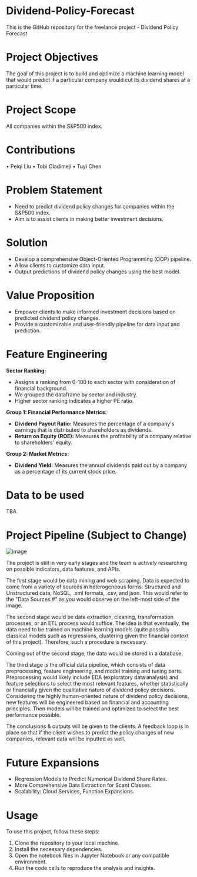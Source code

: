 # Dividend-Policy-Forecast
This is the GitHub repository for the freelance project - Dividend Policy Forecast

# Project Objectives
The goal of this project is to build and optimize a machine learning model that would predict if a particular company would cut its dividend shares at a particular time. 

# Project Scope
All companies within the S&P500 index.

# Contributions
• Peiqi Liu
• Tobi Oladimeji
• Tuyi Chen

# Problem Statement
- Need to predict dividend policy changes for companies within the S&P500 index.
- Aim is to assist clients in making better investment decisions.

# Solution
- Develop a comprehensive Object-Oriented Programming (OOP) pipeline.
- Allow clients to customize data input.
- Output predictions of dividend policy changes using the best model.

# Value Proposition
- Empower clients to make informed investment decisions based on predicted dividend policy changes.
- Provide a customizable and user-friendly pipeline for data input and prediction.

# Feature Engineering

**Sector Ranking:**
- Assigns a ranking from 0-100 to each sector with consideration of financial background.
- We grouped the dataframe by sector and industry.
- Higher sector ranking indicates a higher PE ratio.

**Group 1: Financial Performance Metrics:**
- **Dividend Payout Ratio:** Measures the percentage of a company's earnings that is distributed to shareholders as dividends.
- **Return on Equity (ROE):** Measures the profitability of a company relative to shareholders' equity.

**Group 2: Market Metrics:**
- **Dividend Yield:** Measures the annual dividends paid out by a company as a percentage of its current stock price.

# Data to be used
TBA

# Project Pipeline (Subject to Change)
![image](https://github.com/PeiqiAlan/Dividend-Policy-Forecast/assets/59779308/ca8a05c8-bc4d-48d9-bcf7-f562bb6a4fdb)

The project is still in very early stages and the team is actively researching on possible indicators, data features, and APIs.

The first stage would be data mining and web scraping. Data is expected to come from a variety of sources in heterogeneous forms: Structured and Unstructured data, NoSQL, .xml formats, .csv, and json. This would refer to the "Data Sources #" as you would observe on the left-most side of the image.

The second stage would be data extraction, cleaning, transformation processes, or an ETL process would suffice. The idea is that eventually, the data need to be trained on machine learning models (quite possibly classical models such as regressions, clustering given the financial context of this project). Therefore, such a procedure is necessary.

Coming out of the second stage, the data would be stored in a database.

The third stage is the official data pipeline, which consists of data preprocessing, feature engineering, and model training and tuning parts. Preprocessing would likely include EDA (exploratory data analysis) and feature selections to select the most relevant features, whether statistically or financially given the qualitative nature of dividend policy decisions. Considering the highly human-oriented nature of dividend policy decisions, new features will be engineered based on financial and accounting principles. Then models will be trained and optimized to select the best performance possible. 

The conclusions & outputs will be given to the clients. A feedback loop is in place so that if the client wishes to predict the policy changes of new companies, relevant data will be inputted as well.

# Future Expansions
- Regression Models to Predict Numerical Dividend Share Rates.
- More Comprehensive Data Extraction for Scant Classes.
- Scalability: Cloud Services, Function Expansions.

# Usage
To use this project, follow these steps:

1. Clone the repository to your local machine.
2. Install the necessary dependencies.
3. Open the notebook files in Jupyter Notebook or any compatible environment.
4. Run the code cells to reproduce the analysis and insights.
